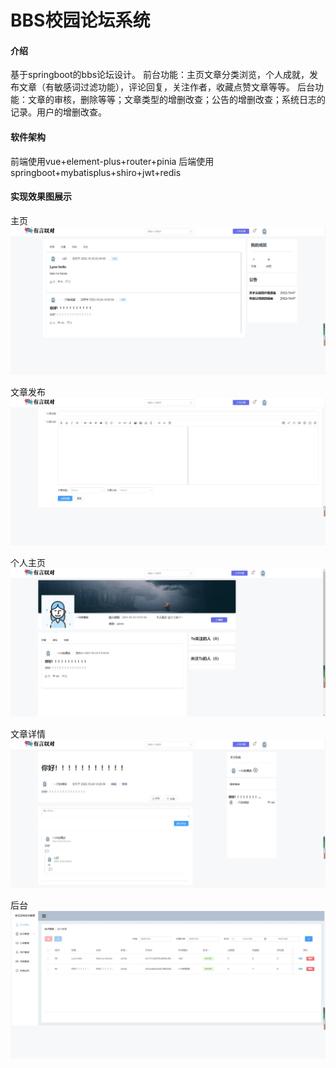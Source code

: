 # BBS校园论坛系统

#### 介绍
基于springboot的bbs论坛设计。
前台功能：主页文章分类浏览，个人成就，发布文章（有敏感词过滤功能），评论回复，关注作者，收藏点赞文章等等。
后台功能：文章的审核，删除等等；文章类型的增删改查；公告的增删改查；系统日志的记录。用户的增删改查。

#### 软件架构
前端使用vue+element-plus+router+pinia 后端使用springboot+mybatisplus+shiro+jwt+redis

#### 实现效果图展示
主页
![image](https://github.com/Anxiaoxue/photo/blob/main/%E5%BE%AE%E4%BF%A1%E5%9B%BE%E7%89%87_20221031172116.jpg)

文章发布
![image](https://github.com/Anxiaoxue/photo/blob/main/%E5%BE%AE%E4%BF%A1%E5%9B%BE%E7%89%87_20221031172131.jpg)

个人主页
![image](https://github.com/Anxiaoxue/photo/blob/main/%E5%BE%AE%E4%BF%A1%E5%9B%BE%E7%89%87_20221031172135.jpg)

文章详情
![image](https://github.com/Anxiaoxue/photo/blob/main/%E5%BE%AE%E4%BF%A1%E5%9B%BE%E7%89%87_20221031172149.jpg)

后台
![image](https://github.com/Anxiaoxue/h/blob/main/%E5%BE%AE%E4%BF%A1%E5%9B%BE%E7%89%87_20221031161016.jpg)
